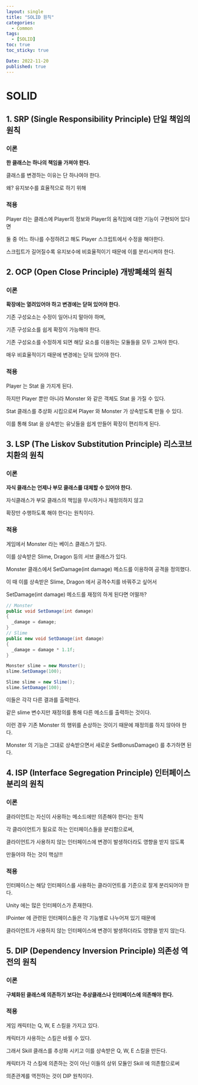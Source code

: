 ```yaml
---
layout: single
title: "SOLID 원칙"
categories:
  - Common
tags:
  - [SOLID]
toc: true
toc_sticky: true

Date: 2022-11-20
published: true
---
```


# SOLID

## 1. SRP (Single Responsibility Principle) 단일 책임의 원칙

### 이론
**한 클래스는 하나의 책임을 가져야 한다.**

클래스를 변경하는 이유는 단 하나여야 한다.

왜? 유지보수를 효율적으로 하기 위해

### 적용
Player 라는 클래스에 Player의 정보와 Player의 움직임에 대한 기능이 구현되어 있다면

둘 중 어느 하나를 수정하려고 해도 Player 스크립트에서 수정을 해야한다.

스크립트가 길어질수록 유지보수에 비효율적이기 때문에 이를 분리시켜야 한다.

## 2. OCP (Open Close Principle) 개방폐쇄의 원칙

### 이론
**확장에는 열려있어야 하고 변경에는 닫혀 있어야 한다.**

기존 구성요소는 수정이 일어나지 말아야 하며,

기존 구성요소를 쉽게 확장이 가능해야 한다.

기존 구성요소를 수정하게 되면 해당 요소를 이용하는 모듈들을 모두 고쳐야 한다.

매우 비효율적이기 때문에 변경에는 닫혀 있어야 한다.

### 적용
Player 는 Stat 을 가지게 된다.

하지만 Player 뿐만 아니라 Monster 와 같은 객체도 Stat 을 가질 수 있다.

Stat 클래스를 추상화 시킴으로써 Player 와 Monster 가 상속받도록 만들 수 있다.

이를 통해 Stat 을 상속받는 유닛들을 쉽게 만들어 확장이 편리하게 된다.

## 3. LSP (The Liskov Substitution Principle) 리스코브 치환의 원칙

### 이론
**자식 클래스는 언제나 부모 클래스를 대체할 수 있어야 한다.**

자식클래스가 부모 클래스의 책임을 무시하거나 재정의하지 않고

확장만 수행하도록 해야 한다는 원칙이다.

### 적용
게임에서 Monster 라는 베이스 클래스가 있다.

이를 상속받은 Slime, Dragon 등의 서브 클래스가 있다.

Monster 클래스에서 SetDamage(int damage) 메소드를 이용하여 공격을 정의했다.

이 때 이를 상속받은 Slime, Dragon 에서 공격수치를 바꿔주고 싶어서

SetDamage(int damage) 메소드를 재정의 하게 된다면 어떨까?

```cs
// Monster
public void SetDamage(int damage)
{
  _damage = damage;
}
// Slime
public new void SetDamage(int damage)
{
  _damage = damage * 1.1f;
}
```

```cs
Monster slime = new Monster();
slime.SetDamage(100);

Slime slime = new Slime();
slime.SetDamage(100);
```
이들은 각각 다른 결과를 출력한다.

같은 slime 변수지만 재정의를 통해 다른 메소드를 출력하는 것이다.

이런 경우 기존 Monster 의 행위를 손상하는 것이기 때문에 재정의를 하지 않아야 한다.

Monster 의 기능은 그대로 상속받으면서 새로운 SetBonusDamage() 를 추가하면 된다.

## 4. ISP (Interface Segregation Principle) 인터페이스 분리의 원칙

### 이론
클라이언트는 자신이 사용하는 메소드에만 의존해야 한다는 원칙

각 클라이언트가 필요로 하는 인터페이스들을 분리함으로써,

클라이언트가 사용하지 않는 인터페이스에 변경이 발생하더라도 영향을 받지 않도록

만들어야 하는 것이 핵심!!!

### 적용
인터페이스는 해당 인터페이스를 사용하는 클라이언트를 기준으로 잘게 분리되어야 한다.

Unity 에는 많은 인터페이스가 존재한다.

IPointer 에 관련된 인터페이스들은 각 기능별로 나누어져 있기 때문에

클라이언트가 사용하지 않는 인터페이스에 변경이 발생하더라도 영향을 받지 않는다.

## 5. DIP (Dependency Inversion Principle) 의존성 역전의 원칙

### 이론
**구체화된 클래스에 의존하기 보다는 추상클래스나 인터페이스에 의존해야 한다.**



### 적용
게임 캐릭터는 Q, W, E 스킬을 가지고 있다.

캐릭터가 사용하는 스킬은 바뀔 수 있다.

그래서 Skill 클래스를 추상화 시키고 이를 상속받은 Q, W, E 스킬을 만든다.

캐릭터가 각 스킬에 의존하는 것이 아닌 이들의 상위 모듈인 Skill 에 의존함으로써

의존관계를 역전하는 것이 DIP 원칙이다.
